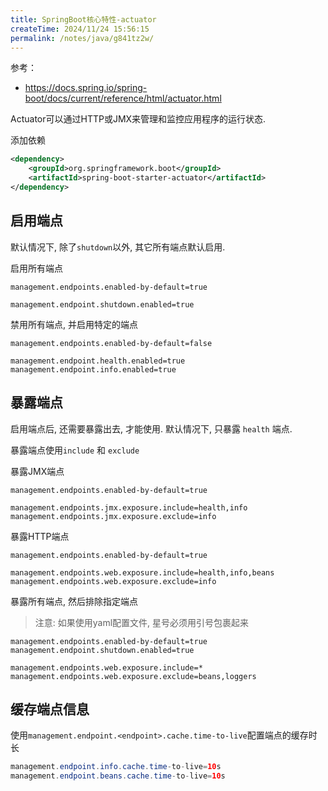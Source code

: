 ```yaml
---
title: SpringBoot核心特性-actuator
createTime: 2024/11/24 15:56:15
permalink: /notes/java/g841tz2w/
---
```

参考：

- https://docs.spring.io/spring-boot/docs/current/reference/html/actuator.html

Actuator可以通过HTTP或JMX来管理和监控应用程序的运行状态.

添加依赖

```xml
<dependency>
    <groupId>org.springframework.boot</groupId>
    <artifactId>spring-boot-starter-actuator</artifactId>
</dependency>
```

## 启用端点

默认情况下, 除了`shutdown`以外, 其它所有端点默认启用.

启用所有端点

```properties
management.endpoints.enabled-by-default=true

management.endpoint.shutdown.enabled=true
```

禁用所有端点, 并启用特定的端点

```properties
management.endpoints.enabled-by-default=false

management.endpoint.health.enabled=true
management.endpoint.info.enabled=true
```

## 暴露端点

启用端点后, 还需要暴露出去, 才能使用. 默认情况下, 只暴露 `health` 端点.

暴露端点使用`include` 和 `exclude`

暴露JMX端点

```properties
management.endpoints.enabled-by-default=true

management.endpoints.jmx.exposure.include=health,info
management.endpoints.jmx.exposure.exclude=info
```

暴露HTTP端点

```properties
management.endpoints.enabled-by-default=true

management.endpoints.web.exposure.include=health,info,beans
management.endpoints.web.exposure.exclude=info
```

暴露所有端点, 然后排除指定端点

> 注意: 如果使用yaml配置文件, 星号必须用引号包裹起来

```properties
management.endpoints.enabled-by-default=true
management.endpoint.shutdown.enabled=true

management.endpoints.web.exposure.include=*
management.endpoints.web.exposure.exclude=beans,loggers
```

## 缓存端点信息

使用`management.endpoint.<endpoint>.cache.time-to-live`配置端点的缓存时长

```java
management.endpoint.info.cache.time-to-live=10s
management.endpoint.beans.cache.time-to-live=10s
```
